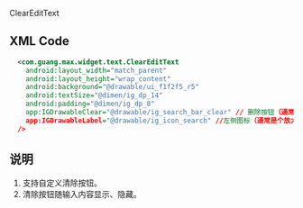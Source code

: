 ClearEditText

## XML Code

```xml
  <com.guang.max.widget.text.ClearEditText
    android:layout_width="match_parent"
    android:layout_height="wrap_content"
    android:background="@drawable/ui_f1f2f5_r5"
    android:textSize="@dimen/ig_dp_14"
    android:padding="@dimen/ig_dp_8"
    app:IGDrawableClear="@drawable/ig_search_bar_clear" // 删除按钮（通常是个x）
    app:IGDrawableLabel="@drawable/ig_icon_search" //左侧图标（通常是个放大镜）
  />
```

## 说明

1. 支持自定义清除按钮。
2. 清除按钮随输入内容显示、隐藏。



